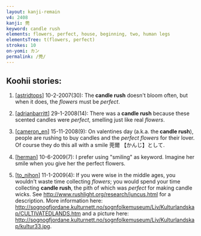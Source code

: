 ```yaml
---
layout: kanji-remain
v4: 2408
kanji: 莞
keyword: candle rush
elements: flowers, perfect, house, beginning, two, human legs
elementsTree: t(flowers, perfect)
strokes: 10
on-yomi: カン
permalink: /莞/
---
```


## Koohii stories: 

1) [<a href="http://kanji.koohii.com/profile/astridtops">astridtops</a>] 10-2-2007(30): The<strong> candle rush</strong> doesn&#039;t bloom often, but when it does, the <em>flowers</em> must be <em>perfect</em>.

2) [<a href="http://kanji.koohii.com/profile/adrianbarritt">adrianbarritt</a>] 29-1-2008(14): There was a<strong> candle rush</strong> because these scented candles were <em>perfect</em>, smelling just like real <em>flowers</em>.

3) [<a href="http://kanji.koohii.com/profile/cameron_en">cameron_en</a>] 15-11-2008(9): On valentines day (a.k.a. the<strong> candle rush</strong>), people are rushing to buy candles and the <em>perfect flowers</em> for their lover. Of course they do this all with a smile 莞爾 【かんじ】として.

4) [<a href="http://kanji.koohii.com/profile/herman">herman</a>] 10-6-2009(7): I prefer using &quot;smiling&quot; as keyword. Imagine her smile when you give her the perfect flowers.

5) [<a href="http://kanji.koohii.com/profile/to_nihon">to_nihon</a>] 11-1-2009(4): If you were wise in the middle ages, you wouldn&#039;t waste time collecting <em>flowers</em>; you would spend your time collecting <strong>candle rush</strong>, the pith of which was <em>perfect</em> for making candle wicks. See <a href="http://www.rushlight.org/research/juncus.html">http://www.rushlight.org/research/juncus.html</a> for a description. More information here: <a href="http://sognogfjordane.kulturnett.no/sognfolkemuseum/Liv/Kulturlandskap/CULTIVATEDLANDS.htm">http://sognogfjordane.kulturnett.no/sognfolkemuseum/Liv/Kulturlandskap/CULTIVATEDLANDS.htm</a> and a picture here: <a href="http://sognogfjordane.kulturnett.no/sognfolkemuseum/Liv/Kulturlandskap/kultur33.jpg">http://sognogfjordane.kulturnett.no/sognfolkemuseum/Liv/Kulturlandskap/kultur33.jpg</a>.

